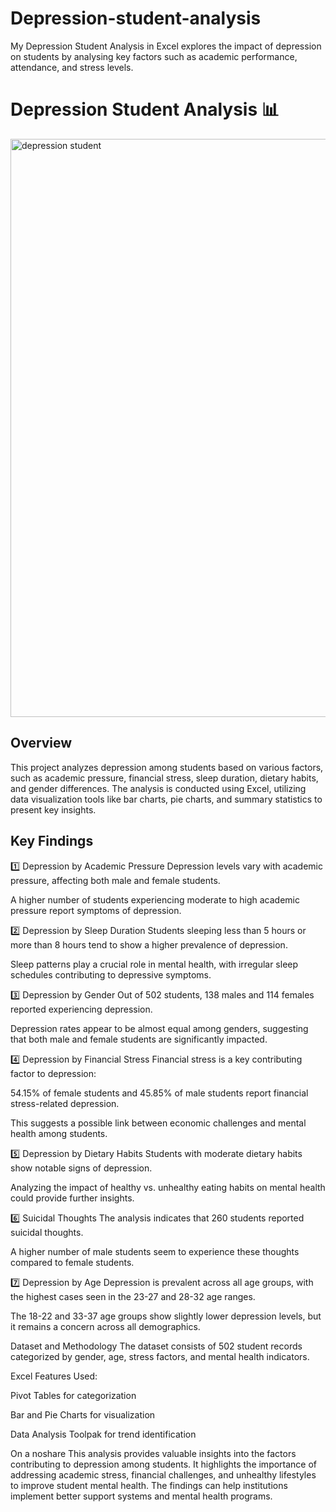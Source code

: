 # Depression-student-analysis
My Depression Student Analysis in Excel explores the impact of depression on students by analysing key factors such as academic performance, attendance, and stress levels.


# Depression Student Analysis 📊

<img width="925" alt="depression student" src="https://github.com/user-attachments/assets/b00caef2-b4c8-4d44-a199-3b37392643b1" />


## Overview
This project analyzes depression among students based on various factors, such as academic pressure, financial stress, sleep duration, dietary habits, and gender differences. The analysis is conducted using Excel, utilizing data visualization tools like bar charts, pie charts, and summary statistics to present key insights.

## Key Findings
1️⃣ Depression by Academic Pressure
Depression levels vary with academic pressure, affecting both male and female students.

A higher number of students experiencing moderate to high academic pressure report symptoms of depression.

2️⃣ Depression by Sleep Duration
Students sleeping less than 5 hours or more than 8 hours tend to show a higher prevalence of depression.

Sleep patterns play a crucial role in mental health, with irregular sleep schedules contributing to depressive symptoms.

3️⃣ Depression by Gender
Out of 502 students, 138 males and 114 females reported experiencing depression.

Depression rates appear to be almost equal among genders, suggesting that both male and female students are significantly impacted.

4️⃣ Depression by Financial Stress
Financial stress is a key contributing factor to depression:

54.15% of female students and 45.85% of male students report financial stress-related depression.

This suggests a possible link between economic challenges and mental health among students.

5️⃣ Depression by Dietary Habits
Students with moderate dietary habits show notable signs of depression.

Analyzing the impact of healthy vs. unhealthy eating habits on mental health could provide further insights.

6️⃣ Suicidal Thoughts
The analysis indicates that 260 students reported suicidal thoughts.

A higher number of male students seem to experience these thoughts compared to female students.

7️⃣ Depression by Age
Depression is prevalent across all age groups, with the highest cases seen in the 23-27 and 28-32 age ranges.

The 18-22 and 33-37 age groups show slightly lower depression levels, but it remains a concern across all demographics.

Dataset and Methodology
The dataset consists of 502 student records categorized by gender, age, stress factors, and mental health indicators.

Excel Features Used:

Pivot Tables for categorization

Bar and Pie Charts for visualization

Data Analysis Toolpak for trend identification

On a noshare
This analysis provides valuable insights into the factors contributing to depression among students. It highlights the importance of addressing academic stress, financial challenges, and unhealthy lifestyles to improve student mental health. The findings can help institutions implement better support systems and mental health programs.

